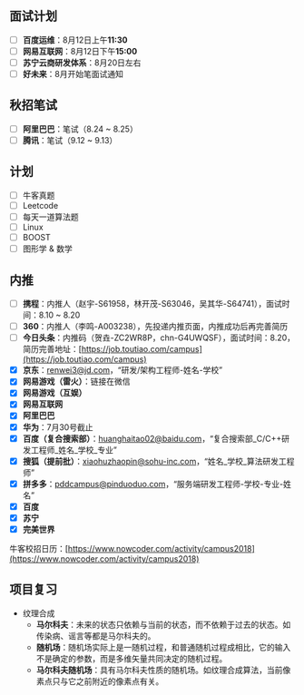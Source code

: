 
## 面试计划
- [ ] **百度运维**：8月12日上午**11:30**
- [ ] **网易互联网**：8月12日下午**15:00**
- [ ] **苏宁云商研发体系**：8月20日左右
- [ ] **好未来**：8月开始笔面试通知

## 秋招笔试
- [ ] **阿里巴巴**：笔试（8.24 ~ 8.25） 
- [ ] **腾讯**：笔试（9.12 ~ 9.13） 

## 计划
- [ ] 牛客真题
- [ ] Leetcode
- [ ] 每天一道算法题
- [ ] Linux
- [ ] BOOST
- [ ] 图形学 & 数学

## 内推
- [ ] **携程**：内推人（赵宇-S61958，林开茂-S63046，吴其华-S64741），面试时间：8.10 ~ 8.20
- [ ] **360**：内推人（李鸣-A003238），先投递内推页面，内推成功后再完善简历
- [ ] **今日头条**：内推码（贺垚-ZC2WR8P，chn-G4UWQSF），面试时间：8.20，简历完善地址：[https://job.toutiao.com/campus](https://job.toutiao.com/campus)
- [x] **京东**：[renwei3@jd.com](renwei3@jd.com)，“研发/架构工程师-姓名-学校”
- [x] **网易游戏（雷火）**：链接在微信
- [x] **网易游戏（互娱）**
- [x] **网易互联网**
- [x] **阿里巴巴**
- [x] **华为**：7月30号截止
- [x] **百度（复合搜索部）**：[huanghaitao02@baidu.com](huanghaitao02@baidu.com)，“复合搜索部\_C/C++研发工程师\_姓名\_学校\_专业”
- [x] **搜狐（提前批）**：[xiaohuzhaopin@sohu-inc.com](xiaohuzhaopin@sohu-inc.com)，“姓名\_学校\_算法研发工程师”
- [x] **拼多多**：[pddcampus@pinduoduo.com](pddcampus@pinduoduo.com)，“服务端研发工程师-学校-专业-姓名”
- [x] **百度**
- [x] **苏宁**
- [x] **完美世界**

牛客校招日历：[https://www.nowcoder.com/activity/campus2018](https://www.nowcoder.com/activity/campus2018)

## 项目复习
* 纹理合成
    - **马尔科夫**：未来的状态只依赖与当前的状态，而不依赖于过去的状态。如传染病、谣言等都是马尔科夫的。
    - **随机场**：随机场实际上是一随机过程，和普通随机过程成相比，它的输入不是确定的参数，而是多维矢量共同决定的随机过程。
    - **马尔科夫随机场**：具有马尔科夫性质的随机场。如纹理合成算法，当前像素点只与它之前附近的像素点有关。

